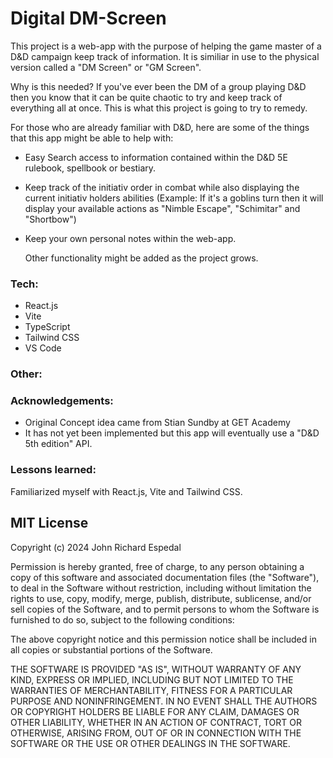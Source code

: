 # Digital DM-Screen


This project is a web-app with the purpose of helping the game master of a D&D campaign keep track of information.
It is similiar in use to the physical version called a "DM Screen" or "GM Screen".

Why is this needed?
If you've ever been the DM of a group playing D&D then you know that it can be quite chaotic to try and keep track of everything all at once.
This is what this project is going to try to remedy.

For those who are already familiar with D&D, here are some of the things that this app might be able to help with:
- Easy Search access to information contained within the D&D 5E rulebook, spellbook or bestiary.
- Keep track of the initiativ order in combat while also displaying the current initiativ holders abilities
  (Example: If it's a goblins turn then it will display your available actions as "Nimble Escape", "Schimitar" and "Shortbow")
- Keep your own personal notes within the web-app.

  Other functionality might be added as the project grows.


### Tech:
- React.js
- Vite
- TypeScript
- Tailwind CSS
- VS Code

### Other:
### Acknowledgements:
- Original Concept idea came from Stian Sundby at GET Academy
- It has not yet been implemented but this app will eventually use a "D&D 5th edition" API.
### Lessons learned:
Familiarized myself with React.js, Vite and Tailwind CSS.



## MIT License

Copyright (c) 2024 John Richard Espedal

Permission is hereby granted, free of charge, to any person obtaining a copy
of this software and associated documentation files (the "Software"), to deal
in the Software without restriction, including without limitation the rights
to use, copy, modify, merge, publish, distribute, sublicense, and/or sell
copies of the Software, and to permit persons to whom the Software is
furnished to do so, subject to the following conditions:

The above copyright notice and this permission notice shall be included in all
copies or substantial portions of the Software.

THE SOFTWARE IS PROVIDED "AS IS", WITHOUT WARRANTY OF ANY KIND, EXPRESS OR
IMPLIED, INCLUDING BUT NOT LIMITED TO THE WARRANTIES OF MERCHANTABILITY,
FITNESS FOR A PARTICULAR PURPOSE AND NONINFRINGEMENT. IN NO EVENT SHALL THE
AUTHORS OR COPYRIGHT HOLDERS BE LIABLE FOR ANY CLAIM, DAMAGES OR OTHER
LIABILITY, WHETHER IN AN ACTION OF CONTRACT, TORT OR OTHERWISE, ARISING FROM,
OUT OF OR IN CONNECTION WITH THE SOFTWARE OR THE USE OR OTHER DEALINGS IN THE
SOFTWARE.
